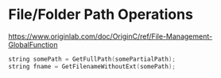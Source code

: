 # File/Folder Path Operations

https://www.originlab.com/doc/OriginC/ref/File-Management-GlobalFunction

```c
string somePath = GetFullPath(somePartialPath);
string fname = GetFilenameWithoutExt(somePath);
```

